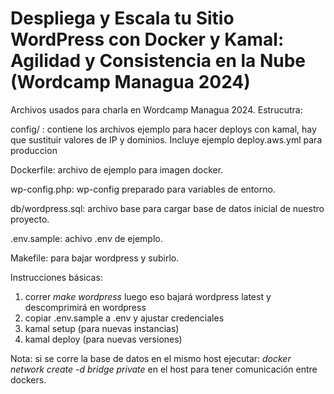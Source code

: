 Despliega y Escala tu Sitio WordPress con Docker y Kamal: Agilidad y Consistencia en la Nube (Wordcamp Managua 2024)
====================================================================================================================


Archivos usados para charla en Wordcamp Managua 2024. Estrucutra:

config/ : contiene los archivos ejemplo para hacer deploys con kamal, hay
que sustituir valores de IP y dominios. Incluye ejemplo deploy.aws.yml para produccion

Dockerfile: archivo de ejemplo para imagen docker.

wp-config.php: wp-config preparado para variables de entorno.

db/wordpress.sql: archivo base para cargar base de datos inicial de nuestro proyecto.

.env.sample: achivo .env de ejemplo.

Makefile: para bajar wordpress y subirlo.


Instrucciones básicas:

1. correr *make wordpress*  luego eso bajará wordpress latest y descomprimirá en wordpress
2. copiar .env.sample a .env y ajustar credenciales
2. kamal setup (para nuevas instancias)
3. kamal deploy (para nuevas versiones)

Nota: si se corre la base de datos en el mismo host ejecutar: *docker
network create -d bridge private* en el host para tener comunicación
entre dockers.
